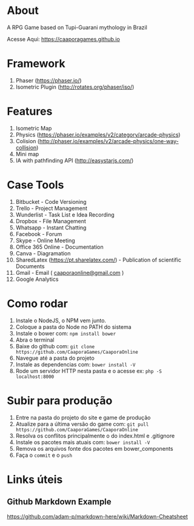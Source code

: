 # About 
A RPG Game based on Tupi-Guarani mythology in Brazil

Acesse Aqui: https://caaporagames.github.io

# Framework 

1. Phaser (https://phaser.io/)
1. Isometric Plugin (http://rotates.org/phaser/iso/)

# Features

1. Isometric Map 
1. Physics (https://phaser.io/examples/v2/category/arcade-physics)
1. Colision (http://phaser.io/examples/v2/arcade-physics/one-way-collision)
1. Mini map
1. IA with pathfinding API (http://easystarjs.com/)

# Case Tools

1. Bitbucket - Code Versioning
1. Trello - Project Management 
1. Wunderlist - Task List e Idea Recording
1. Dropbox - File Management
1. Whatsapp - Instant Chatting 
1. Facebook - Forum 
1. Skype - Online Meeting 
1. Office 365 Online - Documentation
1. Canva - Diagramation
1. SharedLatex (https://pt.sharelatex.com/) - Publication of scientific Documents 
1. Gmail - Email ( caaporaonline@gmail.com )
1. Google Analytics

# Como rodar 
1. Instale o NodeJS, o NPM vem junto. 
2. Coloque a pasta do Node no PATH do sistema
3. Instale o bower com: `npm install bower`
4. Abra o terminal 
5. Baixe do github com: `git clone https://github.com/CaaporaGames/CaaporaOnline`
6. Navegue até a pasta do projeto 
7. Instale as dependencias com: `bower install -V`
8. Rode um servidor HTTP nesta pasta e o acesse ex: `php -S localhost:8000`


# Subir para produção

1. Entre na pasta do projeto do site e game de produção 
2. Atualize para a última versão do game com: `git pull https://github.com/CaaporaGames/CaaporaOnline`
3. Resolva os conflitos principalmente o do index.html e .gitignore 
4. Instale os pacotes mais atuais com: `bower install -V`
5. Remova os arquivos fonte dos pacotes em bower_components 
6. Faça o `commit` e o `push` 


# Links úteis

## Github Markdown Example
https://github.com/adam-p/markdown-here/wiki/Markdown-Cheatsheet
